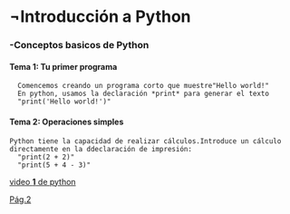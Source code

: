<h1>¬Introducción a Python</h1>
  <h3>-Conceptos basicos de Python</h3>

   <h4>Tema 1: Tu primer programa</h4>
   
      Comencemos creando un programa corto que muestre"Hello world!"
      En python, usamos la declaración *print* para generar el texto
      "print('Hello world!')"

  <h4>Tema 2: Operaciones simples</h4>
 
    Python tiene la capacidad de realizar cálculos.Introduce un cálculo
    directamente en la ddeclaración de impresión:
      "print(2 + 2)"
      "print(5 + 4 - 3)"  
      
  [video **1** de python](https://www.youtube.com/watch?v=aAaMhNlEbvc)
  
 [Pág.2](pagina2.md)
